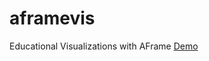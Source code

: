 # aframevis
Educational Visualizations with AFrame
[Demo](https://akfathstreb.github.io/aframevis) 
